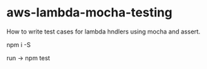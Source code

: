 # aws-lambda-mocha-testing
How to write test cases for lambda hndlers using mocha and assert.

npm i -S

run -> npm test
